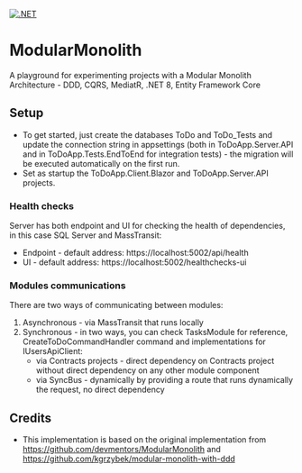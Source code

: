 [![.NET](https://github.com/iongritco/ModularMonolith/actions/workflows/dotnet.yml/badge.svg)](https://github.com/iongritco/ModularMonolith/actions/workflows/dotnet.yml)

# ModularMonolith
A playground for experimenting projects with a Modular Monolith Architecture - DDD, CQRS, MediatR, .NET 8, Entity Framework Core

## Setup
- To get started, just create the databases ToDo and ToDo_Tests and update the connection string in appsettings (both in ToDoApp.Server.API and in ToDoApp.Tests.EndToEnd for integration tests) - the migration will be executed automatically on the first run. 
- Set as startup the ToDoApp.Client.Blazor and ToDoApp.Server.API projects.

### Health checks
Server has both endpoint and UI for checking the health of dependencies, in this case SQL Server and MassTransit:
- Endpoint - default address: https://localhost:5002/api/health
- UI - default address: https://localhost:5002/healthchecks-ui

### Modules communications
There are two ways of communicating between modules:
1) Asynchronous - via MassTransit that runs locally
2) Synchronous - in two ways, you can check TasksModule for reference, CreateToDoCommandHandler command and implementations for IUsersApiClient:
    - via Contracts projects - direct dependency on Contracts project without direct dependency on any other module component
    - via SyncBus - dynamically by providing a route that runs dynamically the request, no direct dependency
    


## Credits
- This implementation is based on the original implementation from https://github.com/devmentors/ModularMonolith and https://github.com/kgrzybek/modular-monolith-with-ddd
